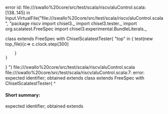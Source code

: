 error id: file://<HOME>/swallo%20core/src/test/scala/riscv/aluControl.scala:[138..145) in Input.VirtualFile("file://<HOME>/swallo%20core/src/test/scala/riscv/aluControl.scala", "package riscv
import chisel3._
import chisel3.tester._
import org.scalatest.FreeSpec
import chisel3.experimental.BundleLiterals._

class  extends FreeSpec with ChiselScalatestTester{
    "top" in {
        test(new top_file){c=>
        c.clock.step(300)
           
            
        }
    }
}
")
file://<HOME>/swallo%20core/src/test/scala/riscv/aluControl.scala
file://<HOME>/swallo%20core/src/test/scala/riscv/aluControl.scala:7: error: expected identifier; obtained extends
class  extends FreeSpec with ChiselScalatestTester{
       ^
#### Short summary: 

expected identifier; obtained extends